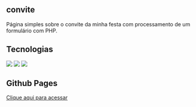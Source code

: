 ## convite
Página simples sobre o convite da minha festa com processamento de um formulário com PHP.

## Tecnologias
<div>
    <img src="https://img.shields.io/badge/html5-%23E34F26.svg?style=for-the-badge&logo=html5&logoColor=white">
    <img src="https://img.shields.io/badge/css3-%231572B6.svg?style=for-the-badge&logo=css3&logoColor=white">
    <img src="https://img.shields.io/badge/php-%23777BB4.svg?style=for-the-badge&logo=php&logoColor=white">
</div>

## Github Pages
<a href="https://lumahloi.github.io/convite">Clique aqui para acessar</a>
